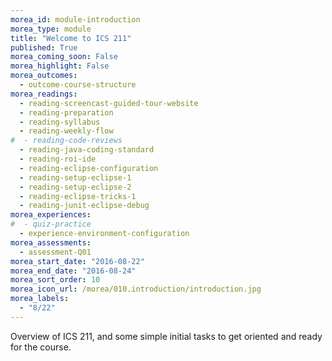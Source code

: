 ```yaml
---
morea_id: module-introduction
morea_type: module
title: "Welcome to ICS 211"
published: True
morea_coming_soon: False
morea_highlight: False
morea_outcomes: 
  - outcome-course-structure
morea_readings: 
  - reading-screencast-guided-tour-website
  - reading-preparation
  - reading-syllabus
  - reading-weekly-flow
#  - reading-code-reviews
  - reading-java-coding-standard
  - reading-roi-ide
  - reading-eclipse-configuration
  - reading-setup-eclipse-1
  - reading-setup-eclipse-2
  - reading-eclipse-tricks-1
  - reading-junit-eclipse-debug
morea_experiences: 
#  - quiz-practice
  - experience-environment-configuration
morea_assessments: 
  - assessment-Q01
morea_start_date: "2016-08-22"
morea_end_date: "2016-08-24"
morea_sort_order: 10
morea_icon_url: /morea/010.introduction/introduction.jpg
morea_labels: 
  - "8/22"
---
```


Overview of ICS 211, and some simple initial tasks to get oriented and ready for the course.

